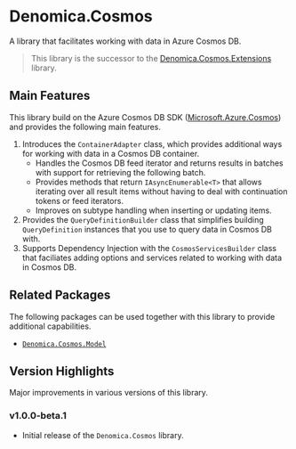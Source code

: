 ﻿# Denomica.Cosmos

A library that facilitates working with data in Azure Cosmos DB.

> This library is the successor to the [Denomica.Cosmos.Extensions](https://www.nuget.org/packages/Denomica.Cosmos.Extensions/) library.

## Main Features

This library build on the Azure Cosmos DB SDK ([Microsoft.Azure.Cosmos](https://www.nuget.org/packages/Microsoft.Azure.Cosmos)) and provides the following main features.

1. Introduces the `ContainerAdapter` class, which provides additional ways for working with data in a Cosmos DB container.
	- Handles the Cosmos DB feed iterator and returns results in batches with support for retrieving the following batch.
	- Provides methods that return `IAsyncEnumerable<T>` that allows iterating over all result items without having to deal with continuation tokens or feed iterators.
	- Improves on subtype handling when inserting or updating items.
2. Provides the `QueryDefinitionBuilder` class that simplifies building `QueryDefinition` instances that you use to query data in Cosmos DB with.
3. Supports Dependency Injection with the `CosmosServicesBuilder` class that faciliates adding options and services related to working with data in Cosmos DB.

## Related Packages

The following packages can be used together with this library to provide additional capabilities.

- [`Denomica.Cosmos.Model`](https://www.nuget.org/packages/Denomica.Cosmos.Model)

## Version Highlights

Major improvements in various versions of this library.

### v1.0.0-beta.1

- Initial release of the `Denomica.Cosmos` library.